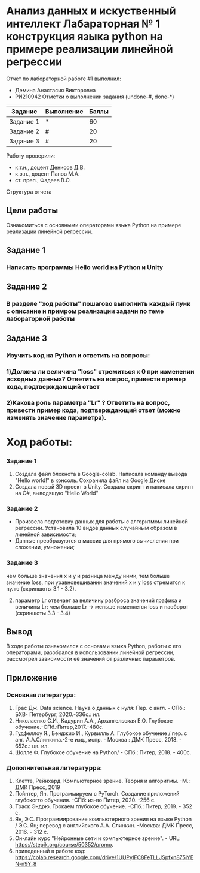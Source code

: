 # Анализ данных и искуственный интеллект Лабараторная № 1 конструкция языка python на примере реализации линейной регрессии
Отчет по лабораторной работе #1 выполнил:
- Демина Анастасия Викторовна
- РИ210942
Отметки о выполнении задания (undone-#, done-*)

| Задание | Выполнение | Баллы |
| ------ | ------ | ------ |
| Задание 1 | * | 60 |
| Задание 2 | # | 20 |
| Задание 3 | # | 20 |

Работу проверили:
- к.т.н., доцент Денисов Д.В.
- к.э.н., доцент Панов М.А.
- ст. преп., Фадеев В.О.

Структура отчета

## Цели работы
Ознакомиться с основными операторами языка Python на примере реализации линейной регрессии.

## Задание 1
### Написать программы Hello world на Python и Unity

## Задание 2
### В разделе "ход работы" пошагово выполнить каждый пунк с описание и примром реализации задачи по теме лабораторной работы

## Задание 3
### Изучить код на Python и ответить на вопросы:
### 1)Должна ли величина "loss" стремиться к 0 при изменении исходных данных? Ответить на вопрос, привести пример кода, подтверждающий ответ
### 2)Какова роль параметра "Lr" ? Ответить на вопрос, привести пример кода, подтверждающий ответ (можно изменять значение параметра).

# Ход работы:
### Задание 1

1) Создала файл блокнота в Google-colab. Написала команду вывода "Hello world!" в консоль. Сохранила файл на Google Диске 
2) Создала новый 3D проект в Unity. Создала скрипт и написала скрипт на C#, выводящую "Hello World"

### Задание 2

- Произвела подготовку данных для работы с алгоритмом линейной регрессии. Установила 10 видов данных случайным образом в линейной зависимости;
- Данные преобразуются в массив для прямого вычисления при сложении, умножении;

### Задание 3
чем больше значения x и y и разница между ними, тем больше значение loss, при уравновешивании значений x и y loss стремится к нулю (скриншоты 3.1 - 3.2).

2) параметр Lr отвечает за величину разброса значений графика и величины Lr: чем больше Lr -> меньше изменяется loss и наоборот (скриншоты 3.3 - 3.4)

## Вывод
В ходе работы ознакомился с основами языка Python, работы с его операторами, разобрался в использовании линейной регрессии, рассмотрел зависимости её значений от различных параметров.

## Приложение
### Основная литература:
1) Грас Дж. Data science. Наука о данных с нуля: Пер. с англ. - СПб.: БХВ- Петербург, 2020.-336с.: ил.
2) Николаенко С.И., Кадурин А.А., Архангельская Е.О. Глубокое обучение.-СПб.:Питер,2017.-480с.
3) Гудфеллоу Я., Бенджио И., Курвилль А. Глубокое обучение / пер. с анг.
А.А.Слинкина.-2-е изд., испр. - Москва : ДМК Пресс, 2018. - 652с.: цв. ил.
4) Шолле Ф. Глубокое обучение на Python/ - СПб.: Питер, 2018. - 400с.

### Дополнительная литературра:
1) Клетте, Рейнхард. Компьютерное зрение. Теория и алгоритмы. -М.: ДМК Пресс, 2019
2) Пойнтер, Ян. Программируем с PyTorch. Создание приложений глубокогго обучения. -СПб: из-во Питер, 2020. -256 с.
3) Траск Эндрю. Грокаем глубокое обучение. -СПб.: Питер, 2019. - 352 с.
4) Ян, Э.С. Программирование компьютерного зрения на языке Python / Э.С. Ян; перевод с английского А.А. Слинкин. -Москва: ДМК Пресс, 2016. - 312 с.
5) Он-лайн курс "Нейронные сети и компьютерное зрение". - URL: https://stepik.org/course/50352/promo.
6) приведенный в работе код: https://colab.research.google.com/drive/1UUPyIFC8FeTLLJSpfxn875iYEN-n9Y_8
